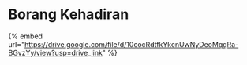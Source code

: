 # Borang Kehadiran

{% embed url="https://drive.google.com/file/d/10cocRdtfkYkcnUwNyDeoMqqRa-BGvzYy/view?usp=drive_link" %}
